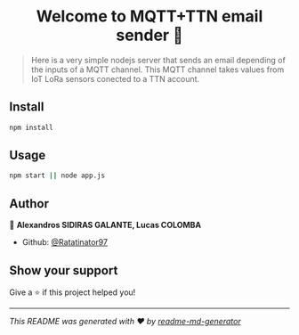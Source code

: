 <h1 align="center">Welcome to MQTT+TTN email sender 👋</h1>
<p>
</p>

> Here is a very simple nodejs server that sends an email depending of the inputs of a MQTT channel. This MQTT channel takes values from IoT LoRa sensors conected to a TTN account.

## Install

```sh
npm install
```

## Usage

```sh
npm start || node app.js
```

## Author

👤 **Alexandros SIDIRAS GALANTE, Lucas COLOMBA**

* Github: [@Ratatinator97](https://github.com/Ratatinator97)

## Show your support

Give a ⭐️ if this project helped you!

***
_This README was generated with ❤️ by [readme-md-generator](https://github.com/kefranabg/readme-md-generator)_